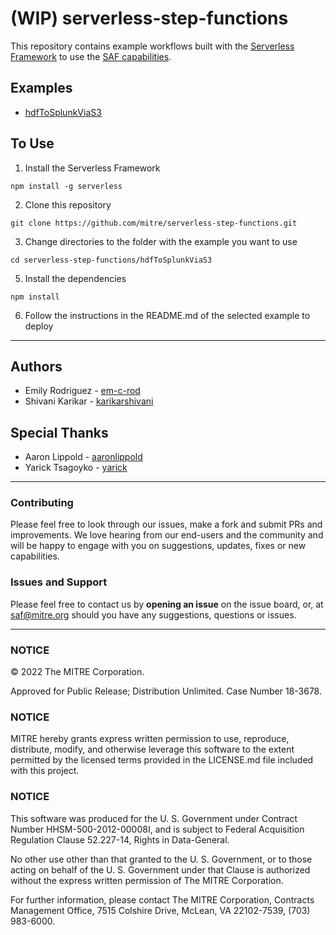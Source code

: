 # (WIP) serverless-step-functions
This repository contains example workflows built with the [Serverless Framework](https://serverless.com/) to use the [SAF capabilities](https://saf.mitre.org/#/).

## Examples
- [hdfToSplunkViaS3](https://github.com/mitre/serverless-step-functions/tree/main/hdfToSplunkViaS3#readme)

## To Use
1. Install the Serverless Framework
```
npm install -g serverless
```
2. Clone this repository
```
git clone https://github.com/mitre/serverless-step-functions.git
```
3. Change directories to the folder with the example you want to use
```
cd serverless-step-functions/hdfToSplunkViaS3
```
5. Install the dependencies
```
npm install
```
6. Follow the instructions in the README.md of the selected example to deploy

---

## Authors
* Emily Rodriguez - [em-c-rod](https://github.com/em-c-rod)
* Shivani Karikar - [karikarshivani](https://github.com/karikarshivani)

## Special Thanks
* Aaron Lippold - [aaronlippold](https://github.com/aaronlippold)
* Yarick Tsagoyko - [yarick](https://github.com/yarick)

---

### Contributing

Please feel free to look through our issues, make a fork and submit PRs and improvements. We love hearing from our end-users and the community and will be happy to engage with you on suggestions, updates, fixes or new capabilities.

### Issues and Support

Please feel free to contact us by **opening an issue** on the issue board, or, at [saf@mitre.org](mailto:saf@mitre.org) should you have any suggestions, questions or issues.

---

### NOTICE

© 2022 The MITRE Corporation.

Approved for Public Release; Distribution Unlimited. Case Number 18-3678.

### NOTICE

MITRE hereby grants express written permission to use, reproduce, distribute, modify, and otherwise leverage this software to the extent permitted by the licensed terms provided in the LICENSE.md file included with this project.

### NOTICE

This software was produced for the U. S. Government under Contract Number HHSM-500-2012-00008I, and is subject to Federal Acquisition Regulation Clause 52.227-14, Rights in Data-General.

No other use other than that granted to the U. S. Government, or to those acting on behalf of the U. S. Government under that Clause is authorized without the express written permission of The MITRE Corporation.

For further information, please contact The MITRE Corporation, Contracts Management Office, 7515 Colshire Drive, McLean, VA 22102-7539, (703) 983-6000.
